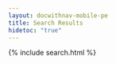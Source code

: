 ```yaml
---
layout: docwithnav-mobile-pe
title: Search Results
hidetoc: "true"
---
```

{% include search.html %}
